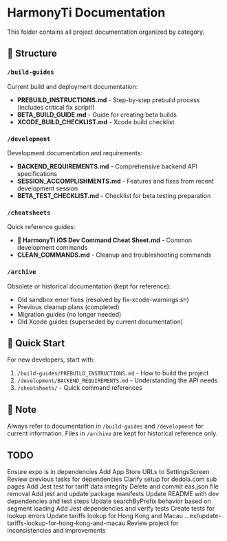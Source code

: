 # HarmonyTi Documentation

This folder contains all project documentation organized by category.

## 📁 Structure

### `/build-guides`
Current build and deployment documentation:
- **PREBUILD_INSTRUCTIONS.md** - Step-by-step prebuild process (includes critical fix script!)
- **BETA_BUILD_GUIDE.md** - Guide for creating beta builds
- **XCODE_BUILD_CHECKLIST.md** - Xcode build checklist

### `/development`
Development documentation and requirements:
- **BACKEND_REQUIREMENTS.md** - Comprehensive backend API specifications
- **SESSION_ACCOMPLISHMENTS.md** - Features and fixes from recent development session
- **BETA_TEST_CHECKLIST.md** - Checklist for beta testing preparation

### `/cheatsheets`
Quick reference guides:
- **📱 HarmonyTi iOS Dev Command Cheat Sheet.md** - Common development commands
- **CLEAN_COMMANDS.md** - Cleanup and troubleshooting commands

### `/archive`
Obsolete or historical documentation (kept for reference):
- Old sandbox error fixes (resolved by fix-xcode-warnings.sh)
- Previous cleanup plans (completed)
- Migration guides (no longer needed)
- Old Xcode guides (superseded by current documentation)

## 🚀 Quick Start

For new developers, start with:
1. `/build-guides/PREBUILD_INSTRUCTIONS.md` - How to build the project
2. `/development/BACKEND_REQUIREMENTS.md` - Understanding the API needs
3. `/cheatsheets/` - Quick command references

## 📝 Note

Always refer to documentation in `/build-guides` and `/development` for current information.
Files in `/archive` are kept for historical reference only.

## TODO
Ensure expo is in dependencies
Add App Store URLs to SettingsScreen
Review previous tasks for dependencies
Clarify setup for dedola.com sub pages
Add Jest test for tariff data integrity
Delete and commit eas.json file removal
Add jest and update package manifests
Update README with dev dependencies and test steps
Update searchByPrefix behavior based on segment loading
Add Jest dependencies and verify tests
Create tests for lookup errors
Update tariffs lookup for Hong Kong and Macau
…ex/update-tariffs-lookup-for-hong-kong-and-macau
Review project for inconsistencies and improvements
